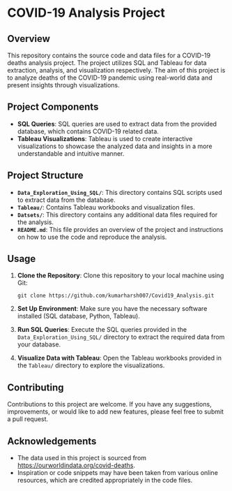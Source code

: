 # COVID-19 Analysis Project

## Overview
This repository contains the source code and data files for a COVID-19 deaths analysis project. The project utilizes SQL and Tableau for data extraction, analysis, and visualization respectively. The aim of this project is to analyze deaths of the COVID-19 pandemic using real-world data and present insights through visualizations.

## Project Components
- **SQL Queries**: SQL queries are used to extract data from the provided database, which contains COVID-19 related data.
- **Tableau Visualizations**: Tableau is used to create interactive visualizations to showcase the analyzed data and insights in a more understandable and intuitive manner.

## Project Structure
- **`Data_Exploration_Using_SQL/`**: This directory contains SQL scripts used to extract data from the database.
- **`Tableau/`**: Contains Tableau workbooks and visualization files.
- **`Datsets/`**: This directory contains any additional data files required for the analysis.
- **`README.md`**: This file provides an overview of the project and instructions on how to use the code and reproduce the analysis.

## Usage
1. **Clone the Repository**: Clone this repository to your local machine using Git:

   ```
   git clone https://github.com/kumarharsh007/Covid19_Analysis.git
   ```

2. **Set Up Environment**: Make sure you have the necessary software installed (SQL database, Python, Tableau).

3. **Run SQL Queries**: Execute the SQL queries provided in the `Data_Exploration_Using_SQL/` directory to extract the required data from your database.

4. **Visualize Data with Tableau**: Open the Tableau workbooks provided in the `Tableau/` directory to explore the visualizations.

## Contributing
Contributions to this project are welcome. If you have any suggestions, improvements, or would like to add new features, please feel free to submit a pull request.


## Acknowledgements
- The data used in this project is sourced from https://ourworldindata.org/covid-deaths.
- Inspiration or code snippets may have been taken from various online resources, which are credited appropriately in the code files.
